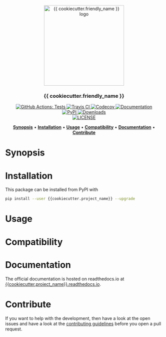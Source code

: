 <p align="center">
  <br/>
  <img src="art/logo.png"
       alt="{{ cookiecutter.friendly_name }} logo"
       height="256px" />
  <br/>
</p>

<h3 align="center">{{ cookiecutter.friendly_name }}</h3>

<p align="center">
  <a href="https://github.com/{{cookiecutter.github_user}}/{{cookiecutter.project_name}}/actions?workflow=Tests">
    <img src="https://github.com/{{cookiecutter.github_user}}/{{cookiecutter.project_name}}/workflows/Tests/badge.svg"
         alt="GitHub Actions: Tests">
  </a>
  <a href="https://travis-ci.org/{{cookiecutter.github_user}}/{{cookiecutter.project_name}}">
    <img src="https://travis-ci.org/{{cookiecutter.github_user}}/{{cookiecutter.project_name}}.svg?branch=main"
         alt="Travis CI">
  </a>
  <a href="https://codecov.io/gh/{{cookiecutter.github_user}}/{{cookiecutter.project_name}}">
    <img src="https://codecov.io/gh/{{cookiecutter.github_user}}/{{cookiecutter.project_name}}/branch/main/graph/badge.svg"
         alt="Codecov">
  </a>
  <a href="https://{{cookiecutter.project_name}}.readthedocs.io/">
    <img src="https://readthedocs.org/projects/{{cookiecutter.project_name}}/badge/"
         alt="Documentation">
  </a>
  <br/>
  <a href="https://pypi.org/project/{{cookiecutter.project_name}}/">
    <img src="https://img.shields.io/pypi/v/{{cookiecutter.project_name}}.svg"
         alt="PyPI">
  </a>
  <a href="https://pepy.tech/project/{{cookiecutter.project_name}}">
    <img src="https://static.pepy.tech/personalized-badge/{{cookiecutter.project_name}}?period=total&units=international_system&left_color=grey&right_color=blue&left_text=downloads"
         alt="Downloads" />
  <a/>
  <br/>
  <a href="https://github.com/{{cookiecutter.github_user}}/{{cookiecutter.project_name}}/blob/main/LICENSE.md">
    <img src="https://img.shields.io/badge/license-GPLv3-ff69b4.svg"
         alt="LICENSE">
  </a>
</p>

<p align="center">
  <a href="#synopsis"><b>Synopsis</b></a>&nbsp;&bull;
  <a href="#installation"><b>Installation</b></a>&nbsp;&bull;
  <a href="#usage"><b>Usage</b></a>&nbsp;&bull;
  <a href="#compatibility"><b>Compatibility</b></a>&nbsp;&bull;
  <a href="#documentation"><b>Documentation</b></a>&nbsp;&bull;
  <a href="#contribute"><b>Contribute</b></a>
</p>


# Synopsis

<!-- TODO -->


# Installation

This package can be installed from PyPI with

~~~ bash
pip install --user {{cookiecutter.project_name}} --upgrade
~~~

<!-- TODO -->


# Usage

<!-- TODO -->



# Compatibility

<!-- TODO -->


# Documentation

The official documentation is hosted on readthedocs.io at
[{{cookiecutter.project_name}}.readthedocs.io](https://{{cookiecutter.project_name}}.readthedocs.io/).

<!-- TODO -->


# Contribute

If you want to help with the development, then have a look at the open issues
and have a look at the [contributing guidelines](CONTRIBUTING.md) before you
open a pull request.

<!-- TODO -->
